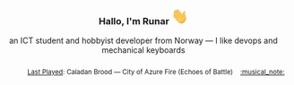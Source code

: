 <h3 align="center">Hallo, I'm Runar <img src="./assets/wave.gif" width="30px" height="30px"></h3>

<div align="center">an ICT student and hobbyist developer from Norway — I like devops and mechanical keyboards</div>

<br/>
<div align="right"><sub>
  <a href="https://www.last.fm/user/runarsf">Last Played</a>: Caladan Brood &mdash; City of Azure Fire (Echoes of Battle) &nbsp;&nbsp; <a href="https:&#x2F;&#x2F;www.last.fm&#x2F;music&#x2F;Caladan+Brood&#x2F;_&#x2F;City+of+Azure+Fire">:musical_note:</a>
</sub></div>

